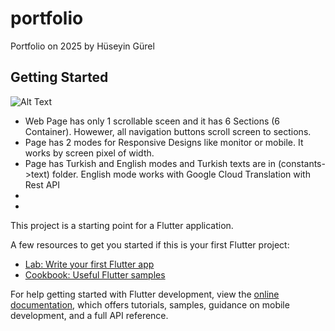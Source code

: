 # portfolio

Portfolio on 2025 by Hüseyin Gürel

## Getting Started

![Alt Text](https://png.pngtree.com/templates/sm/20180519/sm_5b0022bcebeaa.jpg)

- Web Page has only 1 scrollable sceen and it has 6 Sections (6 Container). Howewer, all navigation buttons scroll screen to sections.
- Page has 2 modes for Responsive Designs like monitor or mobile. It works by screen pixel of width.
- Page has Turkish and English modes and Turkish texts are in (constants->text) folder. English mode works with Google Cloud Translation with Rest API
- 
- 








This project is a starting point for a Flutter application.

A few resources to get you started if this is your first Flutter project:

- [Lab: Write your first Flutter app](https://docs.flutter.dev/get-started/codelab)
- [Cookbook: Useful Flutter samples](https://docs.flutter.dev/cookbook)

For help getting started with Flutter development, view the
[online documentation](https://docs.flutter.dev/), which offers tutorials,
samples, guidance on mobile development, and a full API reference.
